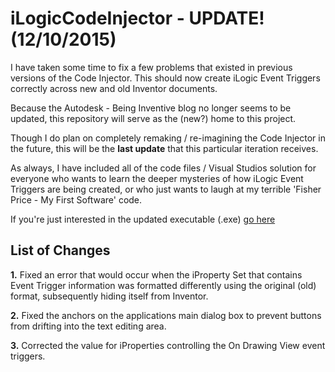 # iLogicCodeInjector - UPDATE! (12/10/2015)

I have taken some time to fix a few problems that existed in previous versions of the Code Injector. 
This should now create iLogic Event Triggers correctly across new and old Inventor documents. 

Because the Autodesk - Being Inventive blog no longer seems to be updated, this repository will serve 
as the (new?) home to this project. 

Though I do plan on completely remaking / re-imagining the Code Injector in the future, this will be the 
**last update** that this particular iteration receives. 

As always, I have included all of the code files / Visual Studios solution for everyone who wants to 
learn the deeper mysteries of how iLogic Event Triggers are being created, or who just wants to 
laugh at my terrible 'Fisher Price - My First Software' code.

If you're just interested in the updated executable (.exe) [go here](../master/Code%20Injector%20Project/Code%20Injector/obj/x86/Release/Code%20Injector.exe) 


## List of Changes 

**1.** Fixed an error that would occur when the iProperty Set that contains Event Trigger information was formatted differently
using the original (old) format, subsequently hiding itself from Inventor.

**2.** Fixed the anchors on the applications main dialog box to prevent buttons from drifting into the text editing area. 

**3.** Corrected the value for iProperties controlling the On Drawing View event triggers. 

